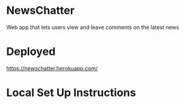 # NewsChatter
Web app that lets users view and leave comments on the latest news

# Deployed
https://newschatter.herokuapp.com/

# Local Set Up Instructions
